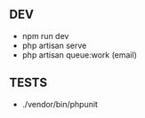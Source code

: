 ## DEV
- npm run dev
- php artisan serve
- php artisan queue:work (email)

## TESTS
- ./vendor/bin/phpunit
